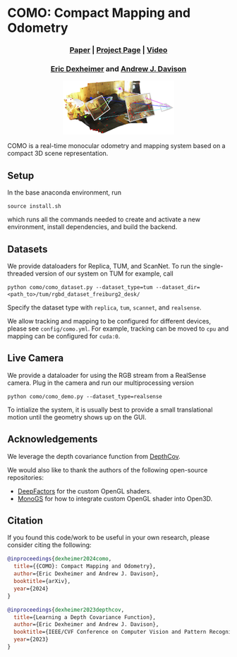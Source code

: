 
# COMO: Compact Mapping and Odometry

<h3 align="center"> <a href="https://edexheim.github.io/como/pdf/como.pdf">Paper</a> | <a href="https://edexheim.github.io/como/">Project Page</a> | <a href="https://youtu.be/9MxCQp-0vI0">Video</a> </h3>
<h3 align="center"> <a href="https://edexheim.github.io/">Eric Dexheimer</a> and <a href="https://www.doc.ic.ac.uk/~ajd/">Andrew J. Davison</a> </h3>

<p align="center">
  <a href="">
    <img src="./media/title_fig.png" alt="como" width="50%">
  </a>
</p>

COMO is a real-time monocular odometry and mapping system based on a compact 3D scene representation.

## Setup

In the base anaconda environment, run
```
source install.sh
```
which runs all the commands needed to create and activate a new environment, install dependencies, and build the backend.

## Datasets

We provide dataloaders for Replica, TUM, and ScanNet.  To run the single-threaded version of our system on TUM for example, call
```
python como/como_dataset.py --dataset_type=tum --dataset_dir=<path_to>/tum/rgbd_dataset_freiburg2_desk/
```
Specify the dataset type with `replica`, `tum`, `scannet`, and `realsense`.

We allow tracking and mapping to be configured for different devices, please see `config/como.yml`.  For example, tracking can be moved to `cpu` and mapping can be configured for `cuda:0`.

## Live Camera

We provide a dataloader for using the RGB stream from a RealSense camera.  Plug in the camera and run our multiprocessing version 

```
python como/como_demo.py --dataset_type=realsense
```

To intialize the system, it is usually best to provide a small translational motion until the geometry shows up on the GUI.

## Acknowledgements

We leverage the depth covariance function from [DepthCov](https://github.com/edexheim/DepthCov). 

We would also like to thank the authors of the following open-source repositories:
- [DeepFactors](https://github.com/jczarnowski/DeepFactors) for the custom OpenGL shaders.
- [MonoGS](https://github.com/muskie82/MonoGS) for how to integrate custom OpenGL shader into Open3D.


## Citation
If you found this code/work to be useful in your own research, please consider citing the following:
```bibtex
@inproceedings{dexheimer2024como,
  title={{COMO}: Compact Mapping and Odometry},
  author={Eric Dexheimer and Andrew J. Davison},
  booktitle={arXiv},
  year={2024}
}
```

```bibtex
@inproceedings{dexheimer2023depthcov,
  title={Learning a Depth Covariance Function},
  author={Eric Dexheimer and Andrew J. Davison},
  booktitle={IEEE/CVF Conference on Computer Vision and Pattern Recognition (CVPR)},
  year={2023}
}
```
